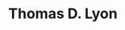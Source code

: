 ---
bio: "I'm an advisor"
education:
  courses:
    - course:
      institution:
      year: 
email: tlyon@law.usc.edu
first_name: Thomas D. Lyon
last_name: Lyon
organizations:
  - name: University of Southern California
    url: https://works.bepress.com/thomaslyon/
role: Advisor
title: Thomas D. Lyon
user_groups:
  - Advisors
---